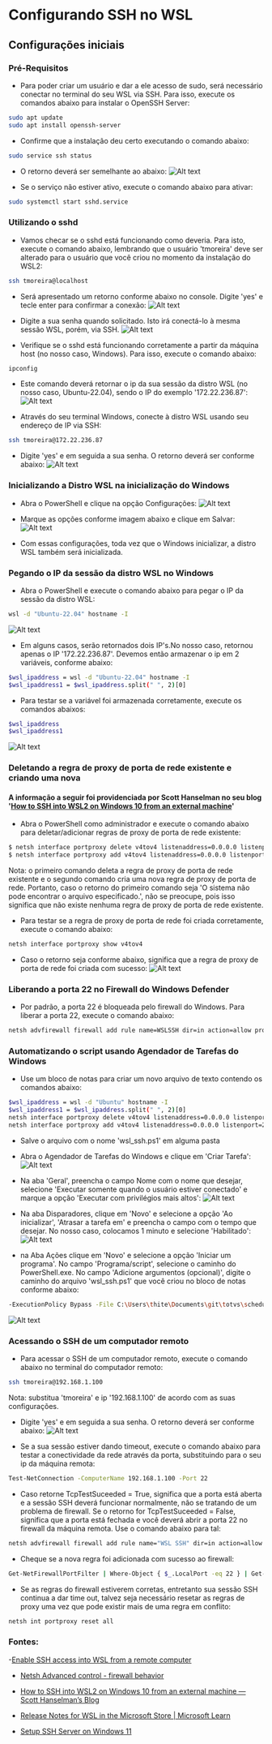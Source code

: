 # Configurando SSH no WSL

## Configurações iniciais

### Pré-Requisitos

- Para poder criar um usuário e dar a ele acesso de sudo, será necessário conectar no terminal do seu WSL via SSH. Para isso, execute os comandos abaixo para instalar o OpenSSH Server:

```bash
sudo apt update
sudo apt install openssh-server
```

- Confirme que a instalação deu certo executando o comando abaixo:

```bash
sudo service ssh status
```

- O retorno deverá ser semelhante ao abaixo:
![Alt text](./Imagens/ssh_status.png)

- Se o serviço não estiver ativo, execute o comando abaixo para ativar:

```bash
sudo systemctl start sshd.service
```


### Utilizando o sshd
- Vamos checar se o sshd está funcionando como deveria. Para isto, execute o comando abaixo, lembrando que o usuário 'tmoreira' deve ser alterado para o usuário que você criou no momento da instalação do WSL2:

```bash
ssh tmoreira@localhost
```

- Será apresentado um retorno conforme abaixo no console. Digite 'yes' e tecle enter para confirmar a conexão:
![Alt text](./Imagens/ssh_conection.png)

- Digite a sua senha quando solicitado. Isto irá conectá-lo à mesma sessão WSL, porém, via SSH.
![Alt text](./Imagens//ssh_password.png)

- Verifique se o sshd está funcionando corretamente a partir da máquina host (no nosso caso, Windows). Para isso, execute o comando abaixo:
```bash
ipconfig
```

- Este comando deverá retornar o ip da sua sessão da distro WSL (no nosso caso, Ubuntu-22.04), sendo o IP do exemplo '172.22.236.87':
![Alt text](./Imagens//ifconfig.png)


- Através do seu terminal Windows, conecte à distro WSL usando seu endereço de IP via SSH:

```bash
ssh tmoreira@172.22.236.87
```

- Digite 'yes' e em seguida a sua senha. O retorno deverá ser conforme abaixo:
![Alt text](./Imagens//ssh_powershell.png)


### Inicializando a Distro WSL na inicialização do Windows

- Abra o PowerShell e clique na opção Configurações:
![Alt text](./Imagens//powershell_config.png)

- Marque as opções conforme imagem abaixo e clique em Salvar:
![Alt text](./Imagens//powershell_config_2.png)

- Com essas configurações, toda vez que o Windows inicializar, a distro WSL também será inicializada.

### Pegando o IP da sessão da distro WSL no Windows

- Abra o PowerShell e execute o comando abaixo para pegar o IP da sessão da distro WSL:

```bash
wsl -d "Ubuntu-22.04" hostname -I
```
![Alt text](./Imagens//wsl_ip.png)

- Em alguns casos, serão retornados dois IP's.No nosso caso, retornou apenas o IP '172.22.236.87'. Devemos então armazenar o ip em 2 variáveis, conforme abaixo:

```bash
$wsl_ipaddress = wsl -d "Ubuntu-22.04" hostname -I
$wsl_ipaddress1 = $wsl_ipaddress.split(" ", 2)[0]
```


- Para testar se a variável foi armazenada corretamente, execute os comandos abaixos:

```bash
$wsl_ipaddress
$wsl_ipaddress1
```
![Alt text](./Imagens//wsl_ip_2.png)

### Deletando a regra de proxy de porta de rede existente e criando uma nova

#### A informação a seguir foi providenciada por Scott Hanselman no seu blog '[How to SSH into WSL2 on Windows 10 from an external machine](https://www.hanselman.com/blog/how-to-access-localhost-while-running-wsl2-windows-subsystem-for-linux)'

- Abra o PowerShell como administrador e execute o comando abaixo para deletar/adicionar regras de proxy de porta de rede existente:


```bash
$ netsh interface portproxy delete v4tov4 listenaddress=0.0.0.0 listenport=22
$ netsh interface portproxy add v4tov4 listenaddress=0.0.0.0 listenport=22 connectaddress=$wsl_ipaddress1 connectport=22
```
Nota: o primeiro comando deleta a regra de proxy de porta de rede existente e o segundo comando cria uma nova regra de proxy de porta de rede. Portanto, caso o retorno do primeiro comando seja 'O sistema não pode encontrar o arquivo especificado.', não se preocupe, pois isso significa que não existe nenhuma regra de proxy de porta de rede existente.

- Para testar se a regra de proxy de porta de rede foi criada corretamente, execute o comando abaixo:

```bash
netsh interface portproxy show v4tov4
```

- Caso o retorno seja conforme abaixo, significa que a regra de proxy de porta de rede foi criada com sucesso:
![Alt text](./Imagens//port_proxy.png)

### Liberando a porta 22 no Firewall do Windows Defender
- Por padrão, a porta 22 é bloqueada pelo firewall do Windows. Para liberar a porta 22, execute o comando abaixo:

```bash
netsh advfirewall firewall add rule name=WSLSSH dir=in action=allow protocol=TCP localport=22
```

### Automatizando o script usando Agendador de Tarefas do Windows

- Use um bloco de notas para criar um novo arquivo de texto contendo os comandos abaixo:

```bash
$wsl_ipaddress = wsl -d "Ubuntu" hostname -I
$wsl_ipaddress1 = $wsl_ipaddress.split(" ", 2)[0]
netsh interface portproxy delete v4tov4 listenaddress=0.0.0.0 listenport=22
netsh interface portproxy add v4tov4 listenaddress=0.0.0.0 listenport=22 connectaddress=$wsl_ipaddress1 connectport=22
```

- Salve o arquivo com o nome 'wsl_ssh.ps1' em alguma pasta

- Abra o Agendador de Tarefas do Windows e clique em 'Criar Tarefa':
![Alt text](./Imagens//agendador_tarefas.png)

- Na aba 'Geral', preencha o campo Nome com o nome que desejar, selecione 'Executar somente quando o usuário estiver conectado' e marque a opção 'Executar com privilégios mais altos':
![Alt text](./Imagens//agendador_tarefas_2.png)

- Na aba Disparadores, clique em 'Novo' e selecione a opção 'Ao inicializar', 'Atrasar a tarefa em' e preencha o campo com o tempo que desejar. No nosso caso, colocamos 1 minuto e selecione 'Habilitado':
![Alt text](./Imagens//agendador_tarefas_3.png)

- na Aba Ações clique em 'Novo' e selecione a opção 'Iniciar um programa'. No campo 'Programa/script', selecione o caminho do PowerShell.exe. No campo 'Adicione argumentos (opcional)', digite o caminho do arquivo 'wsl_ssh.ps1' que você criou no bloco de notas conforme abaixo:

```bash
-ExecutionPolicy Bypass -File C:\Users\thite\Documents\git\totvs\schedule\wsl_ssh.ps1
```

![Alt text](./Imagens//agendador_tarefas_4.png)

### Acessando o SSH de um computador remoto

- Para acessar o SSH de um computador remoto, execute o comando abaixo no terminal do computador remoto:

```bash
ssh tmoreira@192.168.1.100
```
Nota: substitua 'tmoreira' e ip '192.168.1.100' de acordo com as suas configurações.

- Digite 'yes' e em seguida a sua senha. O retorno deverá ser conforme abaixo:
![Alt text](./Imagens//ssh_powershell.png)

- Se a sua sessão estiver dando timeout, execute o comando abaixo para testar a conectividade da rede através da porta, substituindo para o seu ip da máquina remota:

```bash
Test-NetConnection -ComputerName 192.168.1.100 -Port 22
```

- Caso retorne TcpTestSuceeded = True, significa que a porta está aberta e a sessão SSH deverá funcionar normalmente, não se tratando de um problema de firewall. Se o retorno for TcpTestSuceeded = False, significa que a porta está fechada e você deverá abrir a porta 22 no firewall da máquina remota. Use o comando abaixo para tal:

```bash
netsh advfirewall firewall add rule name="WSL SSH" dir=in action=allow protocol=TCP localport=22
```

- Cheque se a nova regra foi adicionada com sucesso ao firewall:

```bash
Get-NetFirewallPortFilter | Where-Object { $_.LocalPort -eq 22 } | Get-NetFirewallRule
```

- Se as regras do firewall estiverem corretas, entretanto sua sessão SSH continua a dar time out, talvez seja necessário resetar as regras de proxy uma vez que pode existir mais de uma regra em conflito:

```bash
netsh int portproxy reset all
```

### Fontes:
-[Enable SSH access into WSL from a remote computer](https://medium.com/geekculture/enable-ssh-access-into-wsl-from-a-remote-computer-f2e4a962430)

- [Netsh Advanced control - firewall behavior](https://learn.microsoft.com/en-us/troubleshoot/windows-server/networking/netsh-advfirewall-firewall-control-firewall-behavior)

- [How to SSH into WSL2 on Windows 10 from an external machine — Scott Hanselman’s Blog](https://www.hanselman.com/blog/how-to-ssh-into-wsl2-on-windows-10-from-an-external-machine)

- [Release Notes for WSL in the Microsoft Store | Microsoft Learn](https://learn.microsoft.com/en-us/windows/wsl/store-release-notes#known-issues)

- [Setup SSH Server on Windows 11](https://medium.com/geekculture/setup-ssh-server-on-windows-10-11-34c7f096eaff)

